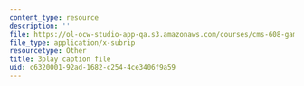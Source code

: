 ```yaml
---
content_type: resource
description: ''
file: https://ol-ocw-studio-app-qa.s3.amazonaws.com/courses/cms-608-game-design-fall-2010/c632000192ad1682c2544ce3406f9a59_68573.srt
file_type: application/x-subrip
resourcetype: Other
title: 3play caption file
uid: c6320001-92ad-1682-c254-4ce3406f9a59
---
```

